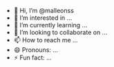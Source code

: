 - 👋 Hi, I’m @malleonss
- 👀 I’m interested in ...
- 🌱 I’m currently learning ...
- 💞️ I’m looking to collaborate on ...
- 📫 How to reach me ...
- 😄 Pronouns: ...
- ⚡ Fun fact: ...

<!---
malleonss/malleonss is a ✨ special ✨ repository because its `README.md` (this file) appears on your GitHub profile.
You can click the Preview link to take a look at your changes.
--->
